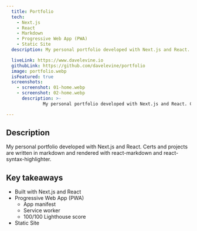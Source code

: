 ```yaml
---
  title: Portfolio
  tech:
    - Next.js
    - React
    - Markdown
    - Progressive Web App (PWA)
    - Static Site
  description: My personal portfolio developed with Next.js and React. Certs and projects are written in markdown and rendered with react-markdown and react-syntax-highlighter.

  liveLink: https://www.davelevine.io
  githubLink: https://github.com/davelevine/portfolio
  image: portfolio.webp
  isFeatured: true
  screenshots:
    - screenshot: 01-home.webp
    - screenshot: 02-home.webp
      description: >-
              My personal portfolio developed with Next.js and React. Certs and projects are written in markdown and rendered with react-markdown and react-syntax-highlighter.

---
```


## Description

My personal portfolio developed with Next.js and React. Certs and projects are written in markdown and rendered with react-markdown and react-syntax-highlighter.

## Key takeaways

- Built with Next.js and React
- Progressive Web App (PWA)
  - App manifest
  - Service worker
  - 100/100 Lighthouse score
- Static Site

